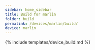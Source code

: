 ```yaml
---
sidebar: home_sidebar
title: Build for marlin
folder: build
permalink: /devices/marlin/build/
device: marlin
---
```

{% include templates/device_build.md %}
